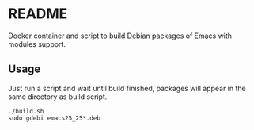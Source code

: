 # README

Docker container and script to build Debian packages of Emacs with modules support.

## Usage

Just run a script and wait until build finished, packages will appear in the same directory as build
script.

```
./build.sh
sudo gdebi emacs25_25*.deb
```

